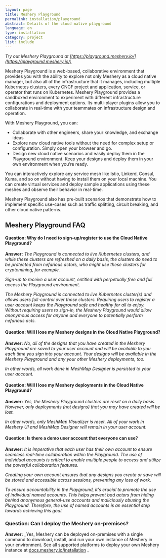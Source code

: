```yaml
---
layout: page
title: Meshery Playground
permalink: installation/playground
abstract: Details of the cloud native playground
language: en
type: installation
category: project
list: include
---
```


_Try out Meshery Playground at [https://playground.meshery.io/](https://playground.meshery.io/)_

Meshery Playground is a web-based, collaborative environment that provides you with the ability to explore not only Meshery as a cloud native manager, but also all of the infrastructure that it manages, including multiple Kubernetes clusters, every CNCF project and application, service, or operator that runs on Kubernetes. Meshery Playground provides a sandboxed environment to experiment with different infrastructure configurations and deployment options. Its multi-player plugins allow you to collaborate in real-time with your teammates on infrastructure design and operation.

With Meshery Playground, you can:

- Collaborate with other engineers, share your knowledge, and exchange ideas
- Explore new cloud native tools without the need for complex setup or configuration. Simply open your browser and go.
- Design new cloud native scenarios and easily deploy them in the Playground environment. Keep your designs and deploy them in your own environment when you’re ready.

You can interactively explore any service mesh like Istio, Linkerd, Consul, Kuma, and so on without having to install them on your local machine. You can create virtual services and deploy sample applications using these meshes and observe their behavior in real-time.

Meshery Playground also has pre-built scenarios that demonstrate how to implement specific use-cases such as traffic splitting, circuit breaking, and other cloud native patterns.

## Meshery Playground FAQ
#### Question: Why do I need to sign-up/register to use the Cloud Native Playground?
**Answer:** _The Playground is connected to live Kubernetes clusters, and while these clusters are refreshed on a daily basis, the clusters do need to be protected from nefarious actors, who might use these clusters for cryptomining, for example._

_Sign-up to receive a user account, entitled with perpetually free and full access the Playground environment._

_The Meshery Playground is connected to live Kubernetes cluster(s) and allows users full-control over those clusters. Requiring users to register a user account keeps the Playground safe and healthy for all to enjoy. Without requiring users to sign-in, the Meshery Playground would allow anonymous access for anyone and everyone to potentially perform nefarious acts._


#### Question: Will I lose my Meshery designs in the Cloud Native Playground?
**Answer:** _No, all of the designs that you have created in the Meshery Playground are saved to your user account and will be available to you each time you sign into your account. Your designs will be available in the Meshery Playground and any your other Meshery deployments, too._

_In other words, all work done in MeshMap Designer is persisted to your user account._


#### Question: Will I lose my Meshery deployments in the Cloud Native Playground?
**Answer:** _Yes, the Meshery Playground clusters are reset on a daily basis. However, only deployments (not designs) that you may have created will be lost._

_In other words, only MeshMap Visualizer is reset. All of your work in Meshery UI and MeshMap Designer will remain in your user account._

#### Question: Is there a demo user account that everyone can use? 
**Answer:** _It is imperative that each user has their own account to ensure seamless real-time collaboration within the Playground. The use of individual accounts is critical to enable multiple people to access and utilize the powerful collaboration features._

_Creating your own account ensures that any designs you create or save will be stored and accessible across sessions, preventing any loss of work._

_To ensure accountability in the Playground, it's crucial to promote the use of individual named accounts. This helps prevent bad actors from hiding behind anonymous general-use accounts and maliciously abusing the Playground. Therefore, the use of named accounts is an essential step towards achieving this goal._

### Question: Can I deploy the Meshery on-premises?
**Answer:** _Yes, Meshery can be deployed on-premises with a single command to download, install, and run your own instance of Meshery in your environment. See all supported platforms to deploy your own Meshery instance at <a href=https://docs.meshery.io/installation>docs.meshery.io/installation</a> _

